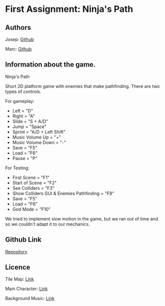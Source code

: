 # First Assignment: Ninja's Path

## Authors 
Josep: [Github](https://github.com/joseppi)

Marc: [Github](https://github.com/MaxitoSama)

## Information about the game.
Ninja's Path

Short 2D platform game with enemies that make pathfinding.
There are two types of controls.

For gameplay:
 - Left  			= "D"
 - Right 			= "A"
 - Slide 			= "S + A/D"
 - Jump  			= "Space"
 - Sprint			= "A/D + Left Shift"
 - Music Volume Up 		= "+"
 - Music Volume Down 		= "-"
 - Save  			= "F5"
 - Load				 = "F6"
 - Pause    = "P"

For Testing:
 - First Scene     		= "F1"
 - Start of Scene 		= "F2"
 - See Colliders 		= "F3"
 - Show Colliders GUI & Enemies Pathfinding			= "F8"
 - Save				= "F5"
 - Load				= "F6"
 - God Mode			= "F10"

We tried to implement slow motion in the game, but we ran out of time and so we couldn't adapt it to our mechanics.

## Github Link
[Repository](https://github.com/MaxitoSama/GDJM)

## Licence
Tile Map: [Link](http://www.gameart2d.com/free-platformer-game-tileset.html)

Main Character:	[Link](http://www.gameart2d.com/ninja-adventure---free-sprites.html)

Background Music: [Link](https://www.youtube.com/watch?v=KCoqdCjzFV8)


